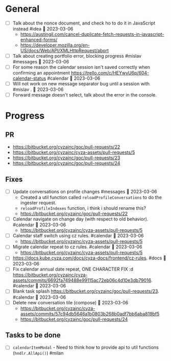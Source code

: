 # General

- [ ] Talk about the nonce document, and check ho to do it in JavaScript instead #idea 📅 2023-03-06
	- https://austingil.com/cancel-duplicate-fetch-requests-in-javascript-enhanced-forms/
	- https://developer.mozilla.org/en-US/docs/Web/API/XMLHttpRequest/abort
- [ ] Talk about creating portfolio error, blocking progress #mislav #messages 📅 2023-03-06
- [ ] For some reason the calendar session isn't saved correctly when confirming an appointment https://trello.com/c/HEYwyU6p/604-calendar-status #calendar 📅 2023-03-06
- [ ] Will not work on new message separator bug until a session with #mislav . 📅 2023-03-06 
- [ ] Forward message doesn't select, talk about the error in the console.

# Progress

## PR

- https://bitbucket.org/cyzainc/goc/pull-requests/22 
- https://bitbucket.org/cyzainc/cyza-assets/pull-requests/5
- https://bitbucket.org/cyzainc/goc/pull-requests/23
- https://bitbucket.org/cyzainc/goc/pull-requests/24

## Fixes

- [ ] Update conversations on profile changes #messages  📅 2023-03-06 
	- Created a util function called `reloadProfileConversations` to do the ingester request.
	- `reloadProfileIndexes` function, i think i should rename this?
	- https://bitbucket.org/cyzainc/goc/pull-requests/22
- [ ] Calendar navigate on change day (with respect to old behavior). #calendar  📅 2023-03-06 
	- https://bitbucket.org/cyzainc/cyza-assets/pull-requests/5
- [ ] Calendar staff switch using cz rules. #calendar 📅 2023-03-06 
	- https://bitbucket.org/cyzainc/cyza-assets/pull-requests/5
- [ ] Migrate calendar repeat to cz rules. #calendar  📅 2023-03-06
	- https://bitbucket.org/cyzainc/cyza-assets/pull-requests/5
- [ ] https://docs.kube.cyza.com/docs/cyza-docs/frontend/cz-rules. #docs 📅 2023-03-06 
- [ ] Fix calendar annual date repeat, ONE CHARACTER FIX :d https://bitbucket.org/cyzainc/cyza-assets/commits/6692fa749488e99115ac72eb06c4d10e3db79016. #calendar 📅 2023-03-06 
- [ ] Blank task splash https://bitbucket.org/cyzainc/goc/pull-requests/23. #calendar 📅 2023-03-06
- [ ] Delete new conversation tile (compose) 📅 2023-03-06 
	- https://bitbucket.org/cyzainc/cyza-assets/commits/57c94db5646a1b0803b268b0adf7bb6aba819bf5
	- https://bitbucket.org/cyzainc/goc/pull-requests/24

## Tasks to be done

- [ ] `calendarItemModal` - Need to think how to provide api to util functions (`hndlr.AllApi()`) #milan